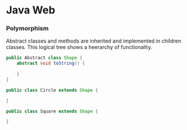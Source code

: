 # Java Web 
### Polymorphism 
Abstract classes and methods are inherited and implemented in children classes. This logical tree shows a heerarchy of functionality. 

```Java
public Abstract class Shape {
    abstract void toString() {
        
    }
}

public class Circle extends Shape {

}

public class Square extends Shape {

}
```